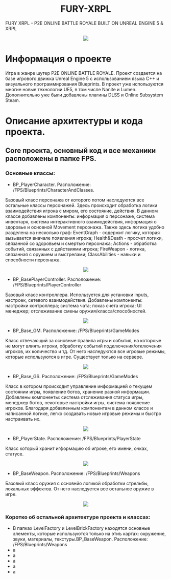 <h1 align="center">
  FURY-XRPL
</h1>
FURY XRPL - P2E ONLINE BATTLE ROYALE BUILT ON UNREAL ENGINE 5 &amp; XRPL
</p>
<p align="center">
 <img src="https://raw.githubusercontent.com/VO-GAMES/FURY-XRPL/main/Splash.bmp">
  <br />
  </p>

# Информация о проекте
Игра в жанре шутер P2E ONLINE BATTLE ROYALE. Проект создается на базе игрового движка Unreal Engine 5 с использованием языка C++ и визуального программирования Blueprints. В проект уже используются многие новые технологии UE5, в том числе Nanite и Lumen. Дополнительно уже были добавлены плагины DLSS и Online Subsystem Steam.

# Описание архитектуры и кода проекта.
## Core проекта, основный код и все механики расположены в папке FPS.   
### Основные классы:
 - BP_PlayerCharacter. Расположение: /FPS/Blueprints/CharacterAndClasses. 

Базовый класс персонажа от которого потом наследуются все остальные классы персонажей. Здесь происходит обработка логики взаимодействия игрока с миром, его состояние, действия. В данном классе добавлены компоненты: информация о персонаже, система инвентаря, система интерактивного взаимодействия, информация о здоровье и основной Movement персонажа. Также здесь логика удобно разделена на несколько граф: EventGraph - содержит логику, которая вызывается вначале появления игрока; Health&Death - просчет логики, связанной со здоровьем и смертью персонажа; Actions - обработка событий, связанных с действиями игрока; FireWeapon - логика, связанная с оружием и выстрелами; ClassAbilities - навыки и способности персонажа.      
</p>
<p align="center">
 <img src="https://github.com/VO-GAMES/FURY-XRPL/blob/main/Images/1.png">
  <br />
  </p>
 
 - BP_BasePlayerController. Расположение: /FPS/Blueprints/PlayerController

Базовый класс контроллера. Используется для установки inputs, настроек, сетевого взаимодействия. Добавлены компоненты: настройки контроллера; система чата; показ счета игрока; UI менеджер; отслеживание смены оружия/класса/способностей. 
</p>
<p align="center">
 <img src="https://github.com/VO-GAMES/FURY-XRPL/blob/main/Images/1.png">
  <br />
  </p>
  
 - BP_Base_GM. Расположение: /FPS/Blueprints/GameModes

Класс отвечающий за основные правила игры и события, на котороые не могут влиять игроки, обработку событий подключения/отключения игроков, их количество и тд. От него наследуются все игровые режимы, которые используются в игре. Существует только на сервере.   
</p>
<p align="center">
 <img src="https://github.com/VO-GAMES/FURY-XRPL/blob/main/Images/1.png">
  <br />
  </p>
  
 - BP_Base_GS. Расположение: /FPS/Blueprints/GameModes

Класс в котором происходит управление информацией о текущем состоянии игры, появление ботов, хранение разной информации. Добавлены компоненты: система отслеживания статуса игры, менеджер ботов, некоторые настройки игры, система появление игроков. Благодаря добавленным компонентам в данном классе и написанной логике, легко создавать новые игровые режимы и быстро настраивать их.    
</p>
<p align="center">
 <img src="https://github.com/VO-GAMES/FURY-XRPL/blob/main/Images/1.png">
  <br />
  </p>

  - BP_PlayerState. Расположение: /FPS/Blueprints/PlayerState

Класс который хранит игформацию об игроке, его имени, очках, статусе.
<p align="center">
 <img src="https://github.com/VO-GAMES/FURY-XRPL/blob/main/Images/1.png">
  <br />
  </p>

  - BP_BaseWeapon. Расположение: /FPS/Blueprints/Weapons

Базовый класс оружия с основнйо логикой обработки стрельбы, локальных эффектов. От него наследуется все остальное оружие в игре.
<p align="center">
 <img src="https://github.com/VO-GAMES/FURY-XRPL/blob/main/Images/1.png">
  <br />
  </p>

### Коротко об остальной архитектуре проекта и классах:
- В папках LevelFactory и LevelBrickFactory находятся основные элементы, которые используются только на этиъ картах: окружение, звуки, материалы, 
текстуры.BP_BaseWeapon. Расположение: /FPS/Blueprints/Weapons
- а
- а
- а
- а
- а
